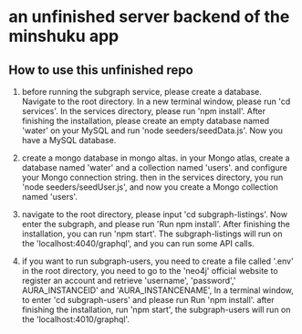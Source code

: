 # an unfinished server backend of the minshuku app

## How to use this unfinished repo

1. before running the subgraph service, please create a database. Navigate to the root directory. In a new terminal window, please run 'cd services'. In the services directory, please run 'npm install'. After finishing the installation, please create an empty database named 'water' on your MySQL and run 'node seeders/seedData.js'. Now you have a MySQL database.

2. create a mongo database in mongo altas. in your Mongo atlas, create a database named 'water' and a collection named 'users'. and configure your Mongo connection string. then in the services directory, you run 'node seeders/seedUser.js', and now you create a Mongo collection named 'users'.

3. navigate to the root directory, please input 'cd subgraph-listings'. Now enter the subgraph, and please run 'Run npm install'. After finishing the installation, you can run 'npm start'. The subgraph-listings will run on the 'localhost:4040/graphql', and you can run some API calls.

4. if you want to run subgraph-users, you need to create a file called '.env' in the root directory, you need to go to the 'neo4j' official website to register an account and retrieve 'username', 'password',' AURA_INSTANCEID' and 'AURA_INSTANCENAME', In a terminal window, to enter 'cd subgraph-users' and please run Run 'npm install'. after finishing the installation, run 'npm start', the subgraph-users will run on the 'localhost:4010/graphql'.